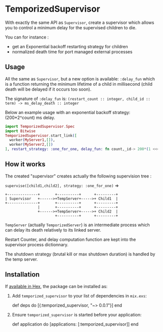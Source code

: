 # TemporizedSupervisor

With exactly the same API as `Supervisor`, create a supervisor which allows you
to control a minimum delay for the supervised children to die.

You can for instance : 

- get an Exponential backoff restarting strategy for children
- normalized death time for port managed external processes 

## Usage

All the same as `Supervisor`, but a new option is available: `:delay_fun` which is a
function returning the minimum lifetime of a child in millisecond (child death will be delayed
if it occurs too soon).

The signature of `:delay_fun` is: `(restart_count :: integer, child_id :: term) -> ms_delay_death :: integer`

Below an example usage with an exponential backoff strategy: (200*2^count) ms delay.

```Elixir
import TemporizedSupervisor.Spec
import Bitwise
TemporizedSupervisor.start_link([
  worker(MyServer1,[]),
  worker(MyServer2,[])
], restart_strategy: :one_for_one, delay_fun: fn count,_id-> 200*(1 <<< count) end)
```

## How it works

The created "supervisor" creates actually the following supervision tree :

`supervise([child1,child2], strategy: :one_for_one)` =>

```
+--------------+       +----------+      +---------+
| Supervisor   +------>+TempServer+----->+ Child1  |
+--------------+       +----------+      +---------+
               |       +----------+      +---------+
               +------>+TempServer+----->+ Child2  |
                       +----------+      +---------+
```

`TempServer` (actually `TemporizedServer`) is an intermediate process
which can delay its death relatively to its linked server.

Restart Counter, and delay computation function are kept into the supervisor
process dictionnary.

The shutdown strategy (brutal kill or max shutdown duration) is handled by the temp server.

## Installation

If [available in Hex](https://hex.pm/docs/publish), the package can be installed as:

  1. Add `temporized_supervisor` to your list of dependencies in `mix.exs`:

        def deps do
          [{:temporized_supervisor, "~> 0.0.1"}]
        end

  2. Ensure `temporized_supervisor` is started before your application:

        def application do
          [applications: [:temporized_supervisor]]
        end

